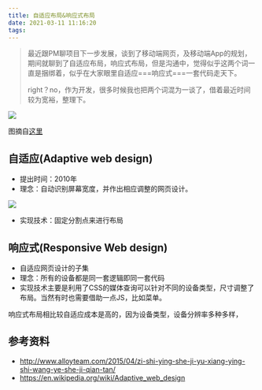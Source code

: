 ```yaml
---
title: 自适应布局&响应式布局
date: 2021-03-11 11:16:20
tags:
---
```

> 最近跟PM聊项目下一步发展，谈到了移动端网页，及移动端App的规划，期间就聊到了自适应布局，响应式布局，但是沟通中，觉得似乎这两个词一直是捆绑着，似乎在大家眼里自适应===响应式===一套代码走天下。
> 
> right？no，作为开发，很多时候我也把两个词混为一谈了，借着最近时间较为宽裕，整理下。


![](https://static.1991421.cn/2021/2021-03-11-122414.jpeg)

图摘自[这里](https://www.uxpin.com/studio/blog/responsive-vs-adaptive-design-whats-best-choice-designers/)



## 自适应(Adaptive web design)

- 提出时间：2010年
- 理念：自动识别屏幕宽度，并作出相应调整的网页设计。

![](https://static.1991421.cn/2021/2021-03-11-121643.jpeg)

- 实现技术：固定分割点来进行布局



## 响应式(Responsive Web design)

- 自适应网页设计的子集
- 理念：所有的设备都是同一套逻辑即同一套代码
- 实现技术主要是利用了CSS的媒体查询可以针对不同的设备类型，尺寸调整了布局。当然有时也需要借助一点JS，比如菜单。



响应式布局相比较自适应成本是高的，因为设备类型，设备分辨率多种多样，





## 参考资料

- http://www.alloyteam.com/2015/04/zi-shi-ying-she-ji-yu-xiang-ying-shi-wang-ye-she-ji-qian-tan/
- https://en.wikipedia.org/wiki/Adaptive_web_design
